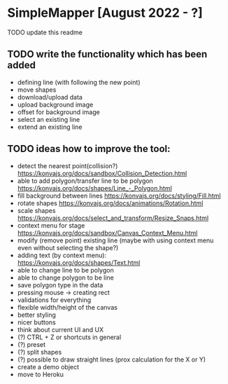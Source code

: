 # SimpleMapper [August 2022 - ?]

TODO update this readme

## TODO write the functionality which has been added

- defining line (with following the new point)
- move shapes
- download/upload data
- upload background image
- offset for background image
- select an existing line
- extend an  existing line

## TODO ideas how to improve the tool:

- detect the nearest point(collision?) https://konvajs.org/docs/sandbox/Collision_Detection.html
- able to add polygon/transfer line to be polygon https://konvajs.org/docs/shapes/Line_-_Polygon.html
- fill background between lines https://konvajs.org/docs/styling/Fill.html
- rotate shapes https://konvajs.org/docs/animations/Rotation.html
- scale shapes https://konvajs.org/docs/select_and_transform/Resize_Snaps.html
- context menu for stage https://konvajs.org/docs/sandbox/Canvas_Context_Menu.html
- modify (remove point) existing line (maybe with using context menu even without selecting the shape?)
- adding text (by context menu): https://konvajs.org/docs/shapes/Text.html
- able to change line to be polygon
- able to change polygon to be line
- save polygon type in the data
- pressing mouse -> creating rect
- validations for everything
- flexible width/height of the canvas
- better styling
- nicer buttons 
- think about current UI and UX
- (?) CTRL + Z or shortcuts in general
- (?) preset
- (?) split shapes
- (?) possible to draw straight lines (prox calculation for the X or Y)
- create a demo object
- move to Heroku
